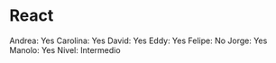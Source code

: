 # React

Andrea: Yes
Carolina: Yes
David: Yes
Eddy: Yes
Felipe: No
Jorge: Yes
Manolo: Yes
Nivel: Intermedio